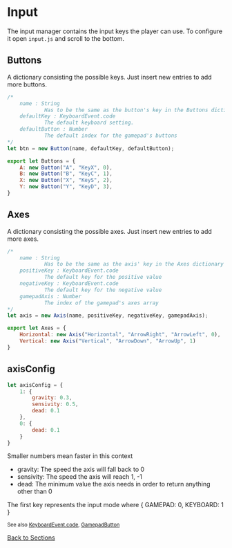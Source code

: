 # Input

The input manager contains the input keys the player can use.
To configure it open `input.js` and scroll to the bottom.
## Buttons
A dictionary consisting the possible keys. Just insert new entries to add more buttons.
```javascript
/*	
	name : String
			Has to be the same as the button's key in the Buttons dictionary
	defaultKey : KeyboardEvent.code
			The default keyboard setting.
	defaultButton : Number
			The default index for the gamepad's buttons
*/
let btn = new Button(name, defaultKey, defaultButton);

export let Buttons = {
	A: new Button("A", "KeyX", 0), 
	B: new Button("B", "KeyC", 1),
	X: new Button("X", "KeyS", 2),
	Y: new Button("Y", "KeyD", 3),
}
```

## Axes
A dictionary consisting the possible axes. Just insert new entries to add more axes.
```javascript
/*	
	name : String
			Has to be the same as the axis' key in the Axes dictionary
	positiveKey : KeyboardEvent.code
			The default key for the positive value
	negativeKey : KeyboardEvent.code
			The default key for the negative value
	gamepadAxis : Number
			The index of the gamepad's axes array
*/
let axis = new Axis(name, positiveKey, negativeKey, gamepadAxis);

export let Axes = {
	Horizontal: new Axis("Horizontal", "ArrowRight", "ArrowLeft", 0),
	Vertical: new Axis("Vertical", "ArrowDown", "ArrowUp", 1)
}
```

## axisConfig

```javascript
let axisConfig = {
	1: {
		gravity: 0.3,
		sensivity: 0.5,
		dead: 0.1
	},
	0: {
		dead: 0.1
	}
}
```
Smaller numbers mean faster in this context
- gravity: The speed the axis will fall back to 0 
- sensivity: The speed the axis will reach 1, -1
- dead: The minimum value the axis needs in order to return anything other than 0

The first key represents the input mode where
{ GAMEPAD: 0, KEYBOARD: 1 }

<sub>See also [KeyboardEvent.code], [GamepadButton]</sub>

[Back to Sections]

<!-- Files -->
[Quick Start]: Tutorial
[Inputs]: Input

<!-- Classes -->
[GameObject]: class/GameObject
[Component]: class/Component
[Animator]: class/Animator
[Sprite]: class/Sprite
[Sound]: class/Sound
[Resource]: class/Resource

<!-- Structs -->
[Structs]: structs/Structs
[Vector2]: structs/Vector2
[Rect]: structs/Rect
[Sprite Labels]: structs/SpriteLabel

<!-- Misc -->
[Back to Sections]: Home

<!-- External Links -->
[Boolean]: https://developer.mozilla.org/en-US/docs/Web/JavaScript/Reference/Global_Objects/Boolean
[Number]: https://developer.mozilla.org/en-US/docs/Web/JavaScript/Reference/Global_Objects/Number
[String]: https://developer.mozilla.org/en-US/docs/Web/JavaScript/Reference/Global_Objects/String

[Element]: https://developer.mozilla.org/en-US/docs/Web/API/HTMLElement
[AudioElement]: https://developer.mozilla.org/en-US/docs/Web/API/HTMLAudioElement
[Image]: https://developer.mozilla.org/en-US/docs/Web/API/HTMLImageElement
[Promise]: https://developer.mozilla.org/en-US/docs/Web/JavaScript/Reference/Global_Objects/Promise

[KeyboardEvent.code]: https://developer.mozilla.org/en-US/docs/Web/API/KeyboardEvent/code
[GamepadButton]: https://developer.mozilla.org/en-US/docs/Web/API/Gamepad/axes